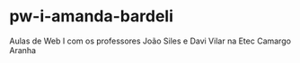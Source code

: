 # pw-i-amanda-bardeli
Aulas de Web I com os professores João Siles e Davi Vilar na Etec Camargo Aranha
